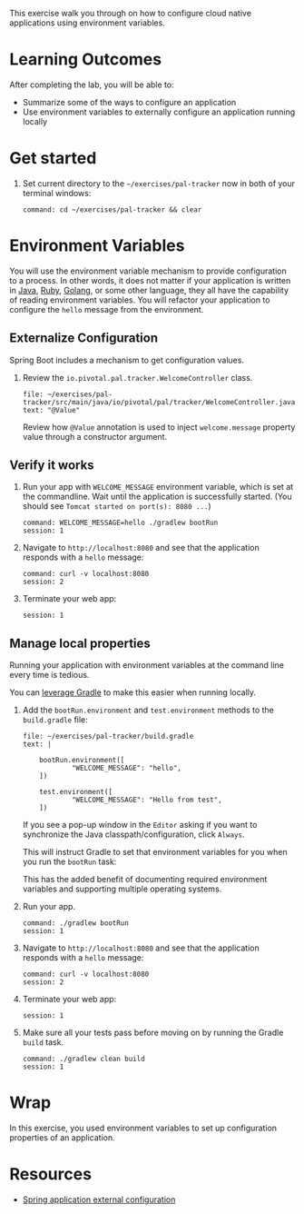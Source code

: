 
This exercise walk you through on how to configure cloud native
applications using
environment variables.

# Learning Outcomes

After completing the lab, you will be able to:

-   Summarize some of the ways to configure an application
-   Use environment variables to externally configure an application
    running locally

# Get started

1.  Set current directory to the `~/exercises/pal-tracker` now in both of
    your terminal windows:

    ```terminal:execute-all
    command: cd ~/exercises/pal-tracker && clear
    ```

# Environment Variables

You will use the environment variable mechanism to provide configuration
to a process.
In other words, it does not matter if your application is written in
[Java](https://en.wikipedia.org/wiki/Java_(programming_language)),
[Ruby](https://en.wikipedia.org/wiki/Ruby_(programming_language)),
[Golang](https://en.wikipedia.org/wiki/Go_(programming_language)), or
some other language, they all have the capability of reading environment
variables.
You will refactor your application to configure the `hello` message from
the environment.

## Externalize Configuration

Spring Boot includes a mechanism to get configuration values.

1.  Review the `io.pivotal.pal.tracker.WelcomeController` class.

    ```editor:select-matching-text
    file: ~/exercises/pal-tracker/src/main/java/io/pivotal/pal/tracker/WelcomeController.java
    text: "@Value"
    ```

    Review how `@Value` annotation is used to inject `welcome.message`
    property value through a constructor argument.

## Verify it works

1.  Run your app with `WELCOME_MESSAGE` environment variable, which
    is set at the commandline.
    Wait until the application is successfully started.
    (You should see `Tomcat started on port(s): 8080 ...`)

    ```terminal:execute
    command: WELCOME_MESSAGE=hello ./gradlew bootRun
    session: 1
    ```

1.  Navigate to `http://localhost:8080` and see that the
    application responds with a `hello` message:

    ```terminal:execute
    command: curl -v localhost:8080
    session: 2
    ```

1.  Terminate your web app:

    ```terminal:interrupt
    session: 1
    ```

## Manage local properties

Running your application with environment variables at the command line
every time is tedious.

You can
[leverage Gradle](https://cloudnative.tips/configuring-a-java-application-for-local-development-60e2c9794ca7)
to make this easier when running locally.

1.  Add the `bootRun.environment` and `test.environment` methods
    to the `build.gradle` file:

    ```editor:append-lines-to-file
    file: ~/exercises/pal-tracker/build.gradle
    text: |

        bootRun.environment([
                "WELCOME_MESSAGE": "hello",
        ])

        test.environment([
                "WELCOME_MESSAGE": "Hello from test",
        ])
    ```

    If you see a pop-up window in the `Editor`
    asking if you want to synchronize
    the Java classpath/configuration, click `Always`.

    This will instruct Gradle to set that environment variables
    for you when you run the `bootRun` task:

    This has the added benefit of documenting required environment
    variables and supporting multiple operating systems.

1.  Run your app.

    ```terminal:execute
    command: ./gradlew bootRun
    session: 1
    ```

1.  Navigate to `http://localhost:8080` and see that the
    application responds with a `hello` message:

    ```terminal:execute
    command: curl -v localhost:8080
    session: 2
    ```

1.  Terminate your web app:

    ```terminal:interrupt
    session: 1
    ```

1.  Make sure all your tests pass before moving on by running
    the Gradle `build` task.

    ```terminal:execute
    command: ./gradlew clean build
    session: 1
    ```

# Wrap

In this exercise, you used environment variables to set up
configuration properties of an application.

# Resources

- [Spring application external configuration](https://docs.spring.io/spring-boot/docs/current/reference/html/boot-features-external-config.html)
